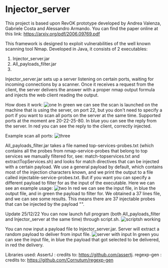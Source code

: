 # Injector_server
This project is based upon RevOK prototype developed by Andrea Valenza, Gabriele Costa and Alessandro Armando. You can find the paper online at this link: https://arxiv.org/pdf/2006.09769.pdf

This framework is designed to exploit vulnerabilities of the well known scanning tool Nmap.
Developed in Java, it consists of 2 executables:
1. Injector_server.jar
2. All_payloads_filter.jar
3. 
Injector_server.jar sets up a server listening on certain ports, waiting for incoming connections by a scanner.
Once it receives a request from the client, the server delivers the answer with a proper nmap output formula and injects the web client reading the output.

How does it work:
![one](https://user-images.githubusercontent.com/89973113/208695942-f899937f-13a0-4695-87f6-5fad4b411e25.png)
In green we can see the scan is launched on the machine that is using the server, on port 22, but you don't need to specify a port 
if you want to scan all ports on the server at the same time. 
Supported ports at the moment are 20-22-25-80.
In blue you can see the reply from the server.
In red you can see the reply to the client, correctly injected.

Example scan all ports:
![three](https://user-images.githubusercontent.com/89973113/208711680-3f6bad71-f797-4352-912e-727196377a97.png)

All_payloads_filter.jar takes a file named top-services-probes.txt (which contains all the probes from nmap-service-probes that belong to top services we manually filtered for, see: match-topservices.txt and extractTopServices.sh) and looks for match directives that can be injected with a certain payload. 
We use a general payload by default, which contains most of the injection characters known, and we print the output to a file called injectable-service-probes.txt. 
But if you want you can specify a different payload to filter for as the input of the executable.
Here we can see an example usage: 
![two](https://user-images.githubusercontent.com/89973113/208699089-ebb2e6c7-7661-41af-b4c3-919e434188e2.png)
In red we can see the input file, in blue the output file, and in green the payload to filter for.
We obtained a 37 lines file, and we can see some results. This means there are 37 injectable probes that can be injected by the payload "<script>alert(1)</script>".

Update 25/12/22
You can now launch full program (both All_payloads_filter and Injector_server at the same time) through script.sh.
![scriptsh working](https://user-images.githubusercontent.com/89973113/209472628-0fb9c98a-fed1-4926-9118-47da7b9571da.png)

You can now input a payload file to Injector_server.jar. Server will extract a random payload to deliver from input file.
![server with input](https://user-images.githubusercontent.com/89973113/209472701-a13000ed-21db-48a4-89fc-997ee33c016b.png)
In green you can see the input file, in blue the payload that got selected to be delivered, in red the delivery.

Libraries used: 
AssertJ : credits to: https://github.com/assertj.
regexp-gen : credits to: https://github.com/Cornutum/regexp-gen
